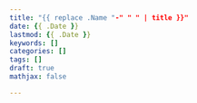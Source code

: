 ```yaml
---
title: "{{ replace .Name "-" " " | title }}"
date: {{ .Date }}
lastmod: {{ .Date }}
keywords: []
categories: []
tags: []
draft: true
mathjax: false

---
```



